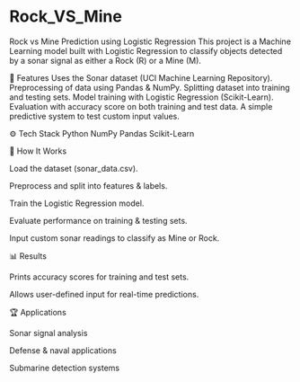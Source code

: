 # Rock_VS_Mine
Rock vs Mine Prediction using Logistic Regression
This project is a Machine Learning model built with Logistic Regression to classify objects detected by a sonar signal as either a Rock (R) or a Mine (M).

📌 Features
Uses the Sonar dataset (UCI Machine Learning Repository).
Preprocessing of data using Pandas & NumPy.
Splitting dataset into training and testing sets.
Model training with Logistic Regression (Scikit-Learn).
Evaluation with accuracy score on both training and test data.
A simple predictive system to test custom input values.

⚙️ Tech Stack
Python
NumPy
Pandas
Scikit-Learn

🚀 How It Works

Load the dataset (sonar_data.csv).

Preprocess and split into features & labels.

Train the Logistic Regression model.

Evaluate performance on training & testing sets.

Input custom sonar readings to classify as Mine or Rock.

📊 Results

Prints accuracy scores for training and test sets.

Allows user-defined input for real-time predictions.

🏆 Applications

Sonar signal analysis

Defense & naval applications

Submarine detection systems
